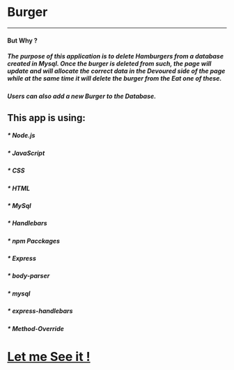 # Burger
---

#### But Why ?
##### The purpose of this application is to delete Hamburgers from a database created in Mysql. Once the burger is deleted from such, the page will update and will allocate the correct data in the **_Devoured_** side of the page while at the same time it will delete the burger from the **_Eat one of these_**.

##### Users can also add a new Burger to the Database. 

## This app is using:
##### *  Node.js
##### *  JavaScript
##### * CSS
##### * HTML
##### * MySql
##### * Handlebars
##### * npm Pacckages
#####   * Express
#####   * body-parser
#####   * mysql
#####   * express-handlebars
#####   * Method-Override

# [Let me See it !][app link]

[app link]:http://tranquil-beach-33922.herokuapp.com/


